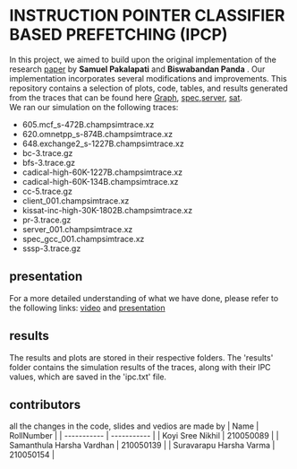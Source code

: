 # INSTRUCTION POINTER CLASSIFIER BASED PREFETCHING (IPCP)
In this project, we aimed to build upon the original implementation of the research  [paper](https://dpc3.compas.cs.stonybrook.edu/pdfs/Bouquet.pdf)
 by **Samuel Pakalapati** and **Biswabandan Panda** . Our implementation incorporates several modifications and improvements.
  This repository contains a selection of plots, code, tables, and results generated from the traces that can be found here [Graph](https://utexas.app.box.com/s/2k54kp8zvrqdfaa8cdhfquvcxwh7yn85/folder/132804598561),
 [spec](https://dpc3.compas.cs.stonybrook.edu/champsim-traces/speccpu/),[server](https://drive.google.com/file/d/1qs8t8-YWc7lLoYbjbH_d3lf1xdoYBznf/view),
 [sat](https://www.dropbox.com/sh/xs2t9y4cuqlgrlp/AACpzGOj6BcSB-BUolGaBjbta?dl=0). <br>
 We ran our simulation on the following traces: <br>
- 605.mcf_s-472B.champsimtrace.xz
- 620.omnetpp_s-874B.champsimtrace.xz
- 648.exchange2_s-1227B.champsimtrace.xz
- bc-3.trace.gz
- bfs-3.trace.gz
- cadical-high-60K-1227B.champsimtrace.xz
- cadical-high-60K-134B.champsimtrace.xz
- cc-5.trace.gz
- client_001.champsimtrace.xz
- kissat-inc-high-30K-1802B.champsimtrace.xz
- pr-3.trace.gz
- server_001.champsimtrace.xz
- spec_gcc_001.champsimtrace.xz
- sssp-3.trace.gz
 ## presentation
 For a more detailed understanding of what we have done, please refer to the following links: [video](https://drive.google.com/file/d/19zCp1uJ6k5SIRCJyZHFzYf62DoJzqx0B/view?usp=sharing) and [presentation](https://docs.google.com/presentation/d/1Q8yZPM2Aft-TVjLAGtYQPp328M-bk4fg/edit?usp=sharing&ouid=102546057728226842245&rtpof=true&sd=true)
 
 ## results
The results and plots are stored in their respective folders. The 'results' folder contains the simulation results of the traces,
along with their IPC values, which are saved in the 'ipc.txt' file.

## contributors
all the changes in the code, slides and vedios are made by
| Name | RollNumber |
| ----------- | ----------- |
| Koyi Sree Nikhil | 210050089 |
| Samanthula Harsha Vardhan | 210050139 |
| Suravarapu Harsha Varma | 210050154 |

